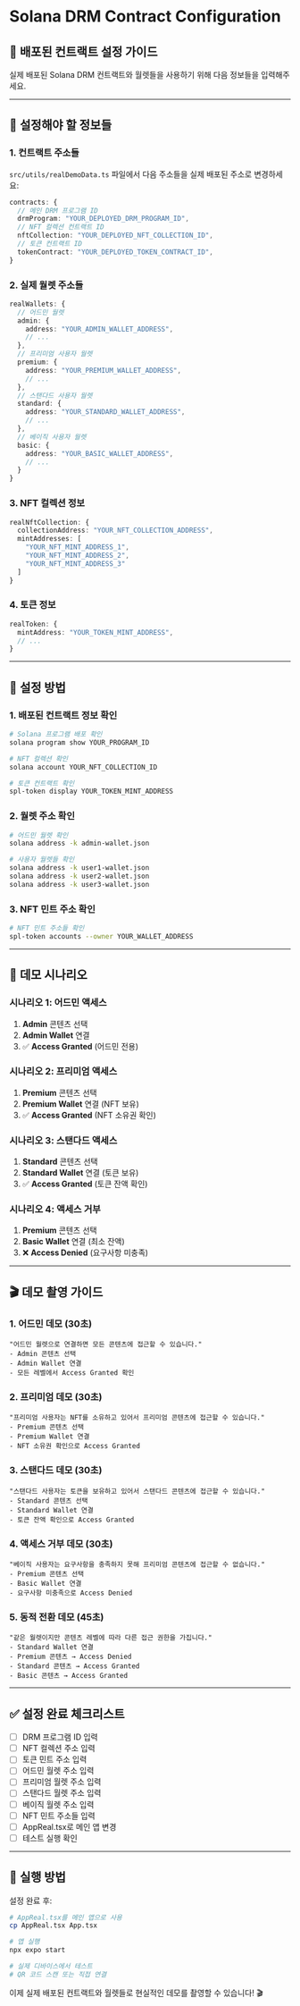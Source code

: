 # Solana DRM Contract Configuration

## 🚀 배포된 컨트랙트 설정 가이드

실제 배포된 Solana DRM 컨트랙트와 월렛들을 사용하기 위해 다음 정보들을 입력해주세요.

---

## 📝 설정해야 할 정보들

### 1. 컨트랙트 주소들

`src/utils/realDemoData.ts` 파일에서 다음 주소들을 실제 배포된 주소로 변경하세요:

```typescript
contracts: {
  // 메인 DRM 프로그램 ID
  drmProgram: "YOUR_DEPLOYED_DRM_PROGRAM_ID",
  // NFT 컬렉션 컨트랙트 ID
  nftCollection: "YOUR_DEPLOYED_NFT_COLLECTION_ID",
  // 토큰 컨트랙트 ID
  tokenContract: "YOUR_DEPLOYED_TOKEN_CONTRACT_ID",
}
```

### 2. 실제 월렛 주소들

```typescript
realWallets: {
  // 어드민 월렛
  admin: {
    address: "YOUR_ADMIN_WALLET_ADDRESS",
    // ...
  },
  // 프리미엄 사용자 월렛
  premium: {
    address: "YOUR_PREMIUM_WALLET_ADDRESS",
    // ...
  },
  // 스탠다드 사용자 월렛
  standard: {
    address: "YOUR_STANDARD_WALLET_ADDRESS",
    // ...
  },
  // 베이직 사용자 월렛
  basic: {
    address: "YOUR_BASIC_WALLET_ADDRESS",
    // ...
  }
}
```

### 3. NFT 컬렉션 정보

```typescript
realNftCollection: {
  collectionAddress: "YOUR_NFT_COLLECTION_ADDRESS",
  mintAddresses: [
    "YOUR_NFT_MINT_ADDRESS_1",
    "YOUR_NFT_MINT_ADDRESS_2",
    "YOUR_NFT_MINT_ADDRESS_3"
  ]
}
```

### 4. 토큰 정보

```typescript
realToken: {
  mintAddress: "YOUR_TOKEN_MINT_ADDRESS",
  // ...
}
```

---

## 🔧 설정 방법

### 1. 배포된 컨트랙트 정보 확인

```bash
# Solana 프로그램 배포 확인
solana program show YOUR_PROGRAM_ID

# NFT 컬렉션 확인
solana account YOUR_NFT_COLLECTION_ID

# 토큰 컨트랙트 확인
spl-token display YOUR_TOKEN_MINT_ADDRESS
```

### 2. 월렛 주소 확인

```bash
# 어드민 월렛 확인
solana address -k admin-wallet.json

# 사용자 월렛들 확인
solana address -k user1-wallet.json
solana address -k user2-wallet.json
solana address -k user3-wallet.json
```

### 3. NFT 민트 주소 확인

```bash
# NFT 민트 주소들 확인
spl-token accounts --owner YOUR_WALLET_ADDRESS
```

---

## 📱 데모 시나리오

### 시나리오 1: 어드민 액세스

1. **Admin** 콘텐츠 선택
2. **Admin Wallet** 연결
3. ✅ **Access Granted** (어드민 전용)

### 시나리오 2: 프리미엄 액세스

1. **Premium** 콘텐츠 선택
2. **Premium Wallet** 연결 (NFT 보유)
3. ✅ **Access Granted** (NFT 소유권 확인)

### 시나리오 3: 스탠다드 액세스

1. **Standard** 콘텐츠 선택
2. **Standard Wallet** 연결 (토큰 보유)
3. ✅ **Access Granted** (토큰 잔액 확인)

### 시나리오 4: 액세스 거부

1. **Premium** 콘텐츠 선택
2. **Basic Wallet** 연결 (최소 잔액)
3. ❌ **Access Denied** (요구사항 미충족)

---

## 🎬 데모 촬영 가이드

### 1. 어드민 데모 (30초)

```
"어드민 월렛으로 연결하면 모든 콘텐츠에 접근할 수 있습니다."
- Admin 콘텐츠 선택
- Admin Wallet 연결
- 모든 레벨에서 Access Granted 확인
```

### 2. 프리미엄 데모 (30초)

```
"프리미엄 사용자는 NFT를 소유하고 있어서 프리미엄 콘텐츠에 접근할 수 있습니다."
- Premium 콘텐츠 선택
- Premium Wallet 연결
- NFT 소유권 확인으로 Access Granted
```

### 3. 스탠다드 데모 (30초)

```
"스탠다드 사용자는 토큰을 보유하고 있어서 스탠다드 콘텐츠에 접근할 수 있습니다."
- Standard 콘텐츠 선택
- Standard Wallet 연결
- 토큰 잔액 확인으로 Access Granted
```

### 4. 액세스 거부 데모 (30초)

```
"베이직 사용자는 요구사항을 충족하지 못해 프리미엄 콘텐츠에 접근할 수 없습니다."
- Premium 콘텐츠 선택
- Basic Wallet 연결
- 요구사항 미충족으로 Access Denied
```

### 5. 동적 전환 데모 (45초)

```
"같은 월렛이지만 콘텐츠 레벨에 따라 다른 접근 권한을 가집니다."
- Standard Wallet 연결
- Premium 콘텐츠 → Access Denied
- Standard 콘텐츠 → Access Granted
- Basic 콘텐츠 → Access Granted
```

---

## ✅ 설정 완료 체크리스트

- [ ] DRM 프로그램 ID 입력
- [ ] NFT 컬렉션 주소 입력
- [ ] 토큰 민트 주소 입력
- [ ] 어드민 월렛 주소 입력
- [ ] 프리미엄 월렛 주소 입력
- [ ] 스탠다드 월렛 주소 입력
- [ ] 베이직 월렛 주소 입력
- [ ] NFT 민트 주소들 입력
- [ ] AppReal.tsx로 메인 앱 변경
- [ ] 테스트 실행 확인

---

## 🚀 실행 방법

설정 완료 후:

```bash
# AppReal.tsx를 메인 앱으로 사용
cp AppReal.tsx App.tsx

# 앱 실행
npx expo start

# 실제 디바이스에서 테스트
# QR 코드 스캔 또는 직접 연결
```

이제 실제 배포된 컨트랙트와 월렛들로 현실적인 데모를 촬영할 수 있습니다! 🎬
